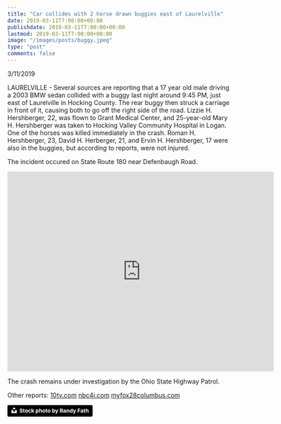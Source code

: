 ```yaml
---
title: "Car collides with 2 horse drawn buggies east of Laurelville"
date: 2019-03-11T7:00:00+00:00
publishdate: 2019-03-11T7:00:00+00:00
lastmod: 2019-03-11T7:00:00+00:00
image: "/images/posts/buggy.jpeg"
type: "post"
comments: false
---
```

3/11/2019

LAURELVILLE - Several sources are reporting that a 17 year old male driving a 2003 BMW sedan collided with a buggy last night around 9:45 PM, just east of Laurelville in Hocking County. The rear buggy then struck a carriage in front of it, causing both to go off the right side of the road. Lizzie H. Hershberger, 22, was flown to Grant Medical Center, and 25-year-old Mary H. Hershberger was taken to Hocking Valley Community Hospital in Logan. One of the horses was killed immediately in the crash. Roman H. Hershberger, 23, David H. Herberger, 21, and Ervin H. Hershberger, 17 were also in the buggies, but according to reports, were not injured.

The incident occured on State Route 180 near Defenbaugh Road.
<iframe src="https://www.google.com/maps/embed?pb=!1m14!1m8!1m3!1d788196.5813808513!2d-82.708156!3d39.494333000000005!3m2!1i1024!2i768!4f13.1!3m3!1m2!1s0x88479739ecc87297%3A0xf693d76206d2220b!2sDefenbaugh+Rd%2C+Perry+Township%2C+OH+43135!5e0!3m2!1sen!2sus!4v1552304313077" width="600" height="450" frameborder="0" style="border:0" allowfullscreen></iframe>

The crash remains under investigation by the Ohio State Highway Patrol.

Other reports: [10tv.com](https://www.10tv.com/article/oshp-2-people-injured-1-horse-dies-hocking-county-crash) [nbc4i.com](https://www.nbc4i.com/news/local-news/two-injured-horse-killed-when-car-crashes-into-carriages-in-hocking-county/1839643685) [myfox28columbus.com](https://myfox28columbus.com/news/local/2-people-hurt-horse-killed-after-collision-involving-horse-drawn-buggies)

<a style="background-color:black;color:white;text-decoration:none;padding:4px 6px;font-family:-apple-system, BlinkMacSystemFont, &quot;San Francisco&quot;, &quot;Helvetica Neue&quot;, Helvetica, Ubuntu, Roboto, Noto, &quot;Segoe UI&quot;, Arial, sans-serif;font-size:12px;font-weight:bold;line-height:1.2;display:inline-block;border-radius:3px" href="https://unsplash.com/@randyfath?utm_medium=referral&amp;utm_campaign=photographer-credit&amp;utm_content=creditBadge" target="_blank" rel="noopener noreferrer" title="Stock photo by Randy Fath"><span style="display:inline-block;padding:2px 3px"><svg xmlns="http://www.w3.org/2000/svg" style="height:12px;width:auto;position:relative;vertical-align:middle;top:-2px;fill:white" viewBox="0 0 32 32"><title>unsplash-logo</title><path d="M10 9V0h12v9H10zm12 5h10v18H0V14h10v9h12v-9z"></path></svg></span><span style="display:inline-block;padding:2px 3px">Stock photo by Randy Fath</span></a>
